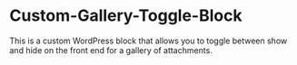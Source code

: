 # Custom-Gallery-Toggle-Block
This is a custom WordPress block that allows you to toggle between show and hide on the front end for a gallery of attachments.
